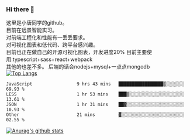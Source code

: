 ### Hi there 👋

这里是小唐同学的github。<br>
目前在远景智能实习。<br>
对前端工程化和性能有一丢丢要求。<br>
对可视化图表和低代码、跨平台感兴趣。<br>
目前也正在做自己的开源可视化图表，开发进度20%
目前主要使用:typescript+sass+react+webpack<br>
其他的也差不多。
后端的话会nodejs+mysql+一点点mongodb<br>
[![Top Langs](https://github-readme-stats.vercel.app/api/top-langs/?username=isaacttttttt&layout=compact)](https://github.com/anuraghazra/github-readme-stats)<br>
<!--START_SECTION:waka-->

```text
JavaScript                 9 hrs 43 mins   █████████████████▒░░░░░░░   69.93 %
LESS                       1 hr 53 mins    ███▒░░░░░░░░░░░░░░░░░░░░░   13.61 %
JSON                       1 hr 31 mins    ██▓░░░░░░░░░░░░░░░░░░░░░░   10.93 %
Other                      21 mins         ▓░░░░░░░░░░░░░░░░░░░░░░░░   02.55 %
```

<!--END_SECTION:waka-->

[![Anurag's github stats](https://github-readme-stats.vercel.app/api?username=isaacttttttt)](https://github.com/anuraghazra/github-readme-stats)

